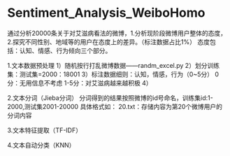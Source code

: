 # Sentiment_Analysis_WeiboHomo
通过分析20000条关于对艾滋病看法的微博，1.分析现阶段微博用户整体的态度，2.探究不同性别、地域等的用户在态度上的差异。（标注数据占比1%）
态度包括：认知、情感、行为倾向三个部分。

1.文本数据预处理
    1）随机按行打乱微博数据——randm_excel.py
    2）划分训练集：测试集=2000：18001
    3）标注数据细则：认知，情感，行为（0~5分）
        0分：无用信息不考虑
        1-5分：对艾滋病越来越积极
    4）



2.文本分词（Jieba分词）
    分词得到的结果按照微博的id号命名，训练集id:1-2000,测试集2001-20000
    具体格式如：
        20.txt：存储内容为第20个微博用户的分词内容


3.文本特征提取（TF-IDF）

4.文本自动分类（KNN）

